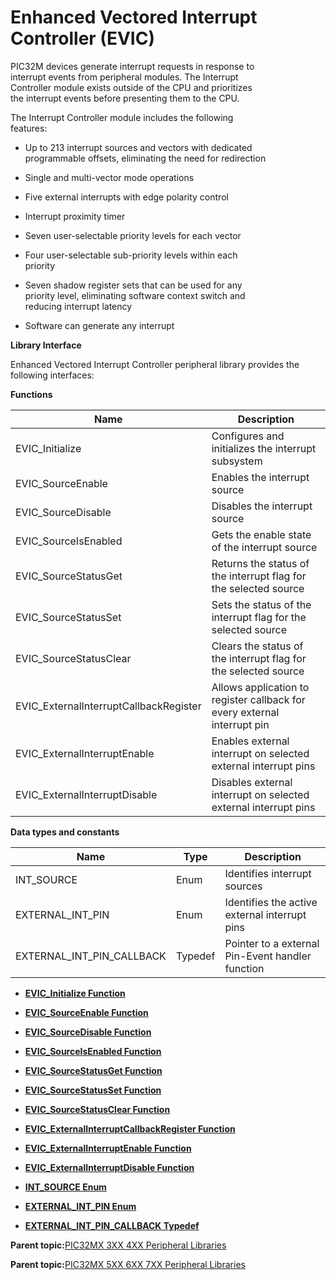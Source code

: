 # Enhanced Vectored Interrupt Controller \(EVIC\)

PIC32M devices generate interrupt requests in response to<br />interrupt events from peripheral modules. The Interrupt<br />Controller module exists outside of the CPU and prioritizes<br />the interrupt events before presenting them to the CPU.

The Interrupt Controller module includes the following<br />features:

-   Up to 213 interrupt sources and vectors with dedicated<br />programmable offsets, eliminating the need for redirection

-   Single and multi-vector mode operations

-   Five external interrupts with edge polarity control

-   Interrupt proximity timer

-   Seven user-selectable priority levels for each vector

-   Four user-selectable sub-priority levels within each<br />priority

-   Seven shadow register sets that can be used for any<br />priority level, eliminating software context switch and<br />reducing interrupt latency

-   Software can generate any interrupt


**Library Interface**

Enhanced Vectored Interrupt Controller peripheral library provides the following interfaces:

**Functions**

|Name|Description|
|----|-----------|
|EVIC\_Initialize|Configures and initializes the interrupt subsystem|
|EVIC\_SourceEnable|Enables the interrupt source|
|EVIC\_SourceDisable|Disables the interrupt source|
|EVIC\_SourceIsEnabled|Gets the enable state of the interrupt source|
|EVIC\_SourceStatusGet|Returns the status of the interrupt flag for the selected source|
|EVIC\_SourceStatusSet|Sets the status of the interrupt flag for the selected source|
|EVIC\_SourceStatusClear|Clears the status of the interrupt flag for the selected source|
|EVIC\_ExternalInterruptCallbackRegister|Allows application to register callback for every external interrupt pin|
|EVIC\_ExternalInterruptEnable|Enables external interrupt on selected external interrupt pins|
|EVIC\_ExternalInterruptDisable|Disables external interrupt on selected external interrupt pins|

**Data types and constants**

|Name|Type|Description|
|----|----|-----------|
|INT\_SOURCE|Enum|Identifies interrupt sources|
|EXTERNAL\_INT\_PIN|Enum|Identifies the active external interrupt pins|
|EXTERNAL\_INT\_PIN\_CALLBACK|Typedef|Pointer to a external Pin-Event handler function|

-   **[EVIC\_Initialize Function](GUID-1C08A4DA-D0F3-4836-8F2B-5B489560C25B.md)**  

-   **[EVIC\_SourceEnable Function](GUID-5009201F-17A3-4F81-9391-31BA2F75727E.md)**  

-   **[EVIC\_SourceDisable Function](GUID-B23EE5A2-1999-41E2-B0FA-FF3BA47533E0.md)**  

-   **[EVIC\_SourceIsEnabled Function](GUID-B5EFE604-ECBE-4B7D-B217-4DDF235646FD.md)**  

-   **[EVIC\_SourceStatusGet Function](GUID-198755D4-3500-429A-989B-8D3A4BD93BA8.md)**  

-   **[EVIC\_SourceStatusSet Function](GUID-CF1B659C-7A6A-497D-BC8A-319FB3D2186A.md)**  

-   **[EVIC\_SourceStatusClear Function](GUID-39BEFB78-AD5E-4C8F-B5E5-085FAE7227F8.md)**  

-   **[EVIC\_ExternalInterruptCallbackRegister Function](GUID-5E1AC210-9DF5-4888-897C-D405263DC5FC.md)**  

-   **[EVIC\_ExternalInterruptEnable Function](GUID-83BBF0FC-CD3E-4D4B-8ED2-8D3F30FCC94D.md)**  

-   **[EVIC\_ExternalInterruptDisable Function](GUID-78152059-5F55-4483-B32F-0BB0C91827F7.md)**  

-   **[INT\_SOURCE Enum](GUID-D16EF788-99DB-46B0-B044-A65C34A1E0D2.md)**  

-   **[EXTERNAL\_INT\_PIN Enum](GUID-37681BD0-A0EC-487C-AE00-5B5CD3A57E65.md)**  

-   **[EXTERNAL\_INT\_PIN\_CALLBACK Typedef](GUID-36535E36-8880-4D28-BA21-39DCED7FC98C.md)**  


**Parent topic:**[PIC32MX 3XX 4XX Peripheral Libraries](GUID-2C79235F-A27F-4622-BBDA-943C35FD7940.md)

**Parent topic:**[PIC32MX 5XX 6XX 7XX Peripheral Libraries](GUID-91DC3697-58A9-4E5B-95DE-F4B08BA9C8DD.md)


